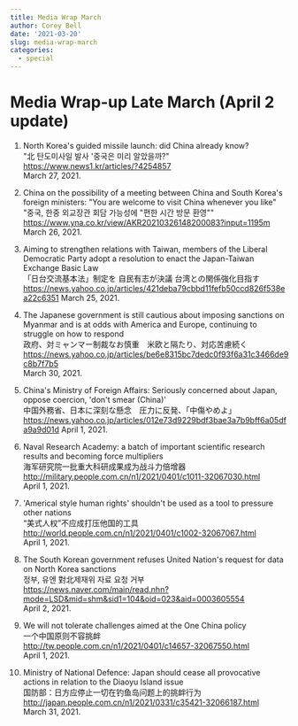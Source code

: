 ```yaml
---
title: Media Wrap March
author: Corey Bell
date: '2021-03-20'
slug: media-wrap-march
categories:
  - special
---
```

# Media Wrap-up Late March (April 2 update)



1. North Korea's guided missile launch: did China already know?      
"北 탄도미사일 발사 '중국은 미리 알았을까?"  
https://www.news1.kr/articles/?4254857   
March 27, 2021.  

2. China on the possibility of a meeting between China and South Korea's foreign ministers: "You are welcome to visit China whenever you like"   
"중국, 한중 외교장관 회담 가능성에 "편한 시간 방문 환영""
https://www.yna.co.kr/view/AKR20210326148200083?input=1195m
March 26, 2021.  

3. Aiming to strengthen relations with Taiwan, members of the Liberal Democratic Party adopt a resolution to enact the Japan-Taiwan Exchange Basic Law   
「日台交流基本法」制定を 自民有志が決議 台湾との関係強化目指す  
https://news.yahoo.co.jp/articles/421deba79cbbd11fefb50ccd826f538ea22c6351
March 25, 2021.

4. The Japanese government is still cautious about imposing sanctions on Myanmar and is at odds with America and Europe, continuing to struggle on how to respond   
政府、対ミャンマー制裁なお慎重　米欧と隔たり、対応苦慮続く  
https://news.yahoo.co.jp/articles/be6e8315bc7dedc0f93f6a31c3466de9c8b7f7b5  
March 30, 2021.

5. China's Ministry of Foreign Affairs: Seriously concerned about Japan, oppose coercion, 'don't smear (China)'   
中国外務省、日本に深刻な懸念　圧力に反発、「中傷やめよ」  
https://news.yahoo.co.jp/articles/012e73d9229bdf3bae3a7b9bff6a05dfa9a9d01d
April 1, 2021.

6. Naval Research Academy: a batch of important scientific research results and becoming force multipliers  
海军研究院一批重大科研成果成为战斗力倍增器  
http://military.people.com.cn/n1/2021/0401/c1011-32067030.html  
April 1, 2021.  

7. 'Americal style human rights' shouldn't be used as a tool to pressure other nations  
“美式人权”不应成打压他国的工具  
http://world.people.com.cn/n1/2021/0401/c1002-32067067.html  
April 1, 2021.  

8. The South Korean government refuses United Nation's request for data on North Korea sanctions  
정부, 유엔 對北제재위 자료 요청 거부  
https://news.naver.com/main/read.nhn?mode=LSD&mid=shm&sid1=104&oid=023&aid=0003605554  
April 2, 2021. 

9. We will not tolerate challenges aimed at the One China policy  
一个中国原则不容挑衅  
http://tw.people.com.cn/n1/2021/0401/c14657-32067550.html  
April 1, 2021.  

10. Ministry of National Defence: Japan should cease all provocative actions in relation to the Diaoyu Island issue  
国防部：日方应停止一切在钓鱼岛问题上的挑衅行为  
http://japan.people.com.cn/n1/2021/0331/c35421-32066187.html  
March 31, 2021.  





